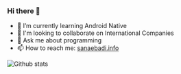 
### Hi there 👋


- 🌱 I’m currently learning Android Native 
- 👯 I'm looking to collaborate on International Companies
- 💬 Ask me about programming
- 📫 How to reach me: [sanaebadi.info](https://sanaebadi.info/)


![Github stats](https://github-readme-stats.vercel.app/api?username=Sanaebadi97)

